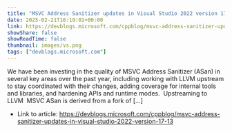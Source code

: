 ```yaml
---
title: "MSVC Address Sanitizer updates in Visual Studio 2022 version 17.13"
date: 2025-02-21T16:19:01+00:00
link: https://devblogs.microsoft.com/cppblog/msvc-address-sanitizer-updates-in-visual-studio-2022-version-17-13
showShare: false
showReadTime: false
thumbnail: images/vs.png
tags: ["devblogs.microsoft.com"]
---
```

We have been investing in the quality of MSVC Address Sanitizer (ASan) in several key areas over the past year, including working with LLVM upstream to stay coordinated with their changes, adding coverage for internal tools and libraries, and hardening APIs and runtime modes.  Upstreaming to LLVM  MSVC ASan is derived from a fork of […]

- Link to article: https://devblogs.microsoft.com/cppblog/msvc-address-sanitizer-updates-in-visual-studio-2022-version-17-13
